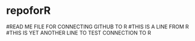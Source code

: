 # repoforR
#READ ME FILE FOR CONNECTING GITHUB TO R
#THIS IS A LINE FROM R
#THIS IS YET ANOTHER LINE TO TEST CONNECTION TO R